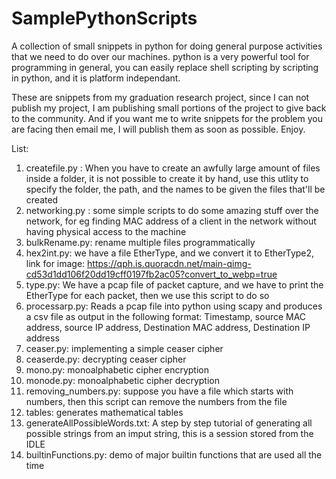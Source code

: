 SamplePythonScripts
===================

A collection of small snippets in python for doing general purpose activities that we need to do over our machines. python is a very powerful tool for programming in general, you can easily replace shell scripting by scripting in python, and it is platform independant.

These are snippets from my graduation research project, since I can not publish my project, I am publishing small portions of the project to give back to the community. And if you want me to write snippets for the problem you are facing then email me, I will publish them as soon as possible.  Enjoy.

List:

1. createfile.py : When you have to create an awfully large amount of files inside a folder, it is not possible to create it by hand, use this utlity to specify the folder, the path, and the names to be given the files that'll be created
2. networking.py  : some simple scripts to do some amazing stuff over the network, for eg finding MAC address of a client in the network without having physical access to the machine
3. bulkRename.py: rename multiple files programmatically
4. hex2int.py: we have a file EtherType, and we convert it to EtherType2, link for image: https://qph.is.quoracdn.net/main-qimg-cd53d1dd106f20dd19cff0197fb2ac05?convert_to_webp=true
5. type.py: We have a pcap file of packet capture, and we have to print the EtherType for each packet, then we use this script to do so
6. processarp.py: Reads a pcap file into python using scapy and produces a csv file as output in the following format: Timestamp, source MAC address, source IP address, Destination MAC address, Destination IP address
7. ceaser.py: implementing a simple ceaser cipher
8. ceaserde.py: decrypting ceaser cipher
9. mono.py: monoalphabetic cipher encryption
10. monode.py: monoalphabetic cipher decryption
11. removing_numbers.py: suppose you have a file which starts with numbers, then this script can remove the numbers from the file
12. tables: generates mathematical tables
13. generateAllPossibleWords.txt: A step by step tutorial of generating all possible strings from an imput string, this is a session stored from the IDLE
14. builtinFunctions.py: demo of major builtin functions that are used all the time
